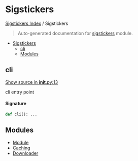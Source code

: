 # Sigstickers

[Sigstickers Index](../README.md#sigstickers-index) / Sigstickers

> Auto-generated documentation for [sigstickers](../../../sigstickers/__init__.py) module.

- [Sigstickers](#sigstickers)
  - [cli](#cli)
  - [Modules](#modules)

## cli

[Show source in __init__.py:13](../../../sigstickers/__init__.py#L13)

cli entry point

#### Signature

```python
def cli(): ...
```



## Modules

- [Module](./module.md)
- [Caching](./caching.md)
- [Downloader](./downloader.md)